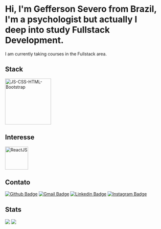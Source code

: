 # Hi, I'm Gefferson Severo from Brazil, I'm a psychologist but actually I deep into study Fullstack Development. 

I am currently taking courses in the Fullstack area.


 ## Stack
 
 <a href="https://ibb.co/XjLpbJ8"><img src="https://i.ibb.co/17QKL26/JS-CSS-HTML-Bootstrap.png" alt="JS-CSS-HTML-Bootstrap" border="0" height = "150"></a>
  
  ## Interesse
  
 <a href="https://ibb.co/2yJGrQx"><img src="https://i.ibb.co/MsdFH4r/ReactJS.png" alt="ReactJS" border="0" width ="75"></a>
  
  ## Contato
  
  [![Github Badge](https://img.shields.io/badge/GitHub-100000?style=for-the-badge&logo=github&logoColor=white)](https://github.com/GeffersonST)
  [![Gmail Badge](https://img.shields.io/badge/Gmail-D14836?style=for-the-badge&logo=gmail&logoColor=white)](mailto:geffsevero@gmail.com)
  [![Linkedin Badge](https://img.shields.io/badge/LinkedIn-0077B5?style=for-the-badge&logo=linkedin&logoColor=white)](https://www.linkedin.com/in/geffersonseverodatrindade)
  [![Instagram Badge](https://img.shields.io/badge/Instagram-E4405F?style=for-the-badge&logo=instagram&logoColor=white)](https://www.instagram.com/geffersonsevero)




  ## Stats



 <img align="center" src="https://github-readme-stats.vercel.app/api?username=GeffersonST&show_icons=true&line_height=27&count_private=true&title_color=ffffff&text_color=c9cacc&icon_color=2bbc8a&bg_color=1d1f21" />

 <img align="center" src="https://github-readme-stats.vercel.app/api/top-langs/?username=GeffersonST&html&title_color=ffffff&text_color=c9cacc&icon_color=2bbc8a&bg_color=1d1f21" />


